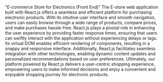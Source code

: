 “E-commerce Store for Electronics (Front End)”
The E-store web application built with React.js offers a seamless and efficient platform for purchasing electronic products.
With its intuitive user interface and smooth navigation, users can easily browse 
through a wide range of products, compare prices, and make purchases hassle-free.
React.js plays a pivotal role in enhancing the user experience by providing faster response times, ensuring that users can 
swiftly interact with the application without experiencing delays or lags.
Its virtual DOM enables efficient rendering of components, resulting in a snappy and responsive interface. 
Additionally, React.js facilitates seamless integration with other technologies, enabling dynamic content updates and 
personalized recommendations based on user preferences. Ultimately, our platform powered by React.js 
delivers a user-centric shopping experience, empowering users to make informed decisions and enjoy a 
convenient and enjoyable shopping journey for electronic products.
 
 
 

